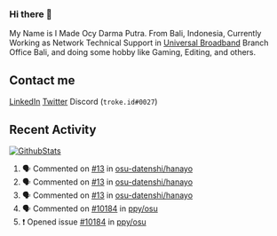 ### Hi there 👋

My Name is I Made Ocy Darma Putra. From Bali, Indonesia, Currently Working as Network Technical Support in [Universal Broadband](https://universal.net.id) Branch Office Bali, and doing some hobby like Gaming, Editing, and others.

## Contact me

[LinkedIn](https://linkedin.com/in/troke) [Twitter](https://twitter.com/darma_ochi) Discord (`troke.id#0027`)

## Recent Activity

[![GithubStats](https://github-readme-stats.vercel.app/api?username=troke12&show_icons=true)](https://github.com/troke12)

<!--START_SECTION:activity-->
1. 🗣 Commented on [#13](https://github.com//osu-datenshi/hanayo/issues/13) in [osu-datenshi/hanayo](https://github.com//osu-datenshi/hanayo)
2. 🗣 Commented on [#13](https://github.com//osu-datenshi/hanayo/issues/13) in [osu-datenshi/hanayo](https://github.com//osu-datenshi/hanayo)
3. 🗣 Commented on [#13](https://github.com//osu-datenshi/hanayo/issues/13) in [osu-datenshi/hanayo](https://github.com//osu-datenshi/hanayo)
4. 🗣 Commented on [#10184](https://github.com//ppy/osu/issues/10184) in [ppy/osu](https://github.com//ppy/osu)
5. ❗️ Opened issue [#10184](https://github.com//ppy/osu/issues/10184) in [ppy/osu](https://github.com//ppy/osu)
<!--END_SECTION:activity-->

